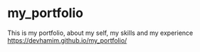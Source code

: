 # my_portfolio
This is my portfolio, about my self, my skills and my experience
https://devhamim.github.io/my_portfolio/

